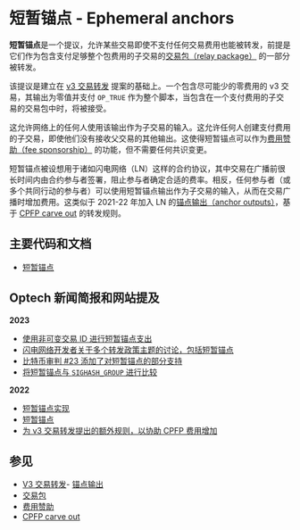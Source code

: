 # 短暂锚点 - Ephemeral anchors

**短暂锚点**是一个提议，允许某些交易即使不支付任何交易费用也能被转发，前提是它们作为包含支付足够整个包费用的子交易的[交易包（relay package）](https://bitcoinops.org/en/topics/package-relay/) 的一部分被转发。

该提议是建立在 [v3 交易转发](https://bitcoinops.org/en/topics/version-3-transaction-relay/) 提案的基础上。一个包含尽可能少的零费用的 v3 交易，其输出为零值并支付 `OP_TRUE` 作为整个脚本，当包含在一个支付费用的子交易的交易包中时，将被接受。

这允许网络上的任何人使用该输出作为子交易的输入。这允许任何人创建支付费用的子交易，即使他们没有接收父交易的其他输出。这使得短暂锚点可以作为[费用赞助（fee sponsorship）](https://bitcoinops.org/en/topics/fee-sponsorship/) 的功能，但不需要任何共识变更。

短暂锚点被设想用于诸如闪电网络（LN）这样的合约协议，其中交易在广播前很长时间内由合约参与者签署，阻止参与者确定合适的费率。相反，任何参与者（或多个共同行动的参与者）可以使用短暂锚点输出作为子交易的输入，从而在交易广播时增加费用。这类似于 2021-22 年加入 LN 的[锚点输出（anchor outputs）](https://bitcoinops.org/en/topics/anchor-outputs/)，基于 [CPFP carve out](https://bitcoinops.org/en/topics/cpfp-carve-out/) 的转发规则。

## 主要代码和文档

* [短暂锚点](https://lists.linuxfoundation.org/pipermail/bitcoin-dev/2022-October/021036.html)

## Optech 新闻简报和网站提及

**2023**

* [使用非可变交易 ID 进行短暂锚点支出](https://bitcoinops.org/en/newsletters/2023/11/15/#eliminating-malleability-from-ephemeral-anchor-spends)
* [闪电网络开发者关于多个转发政策主题的讨论，包括短暂锚点](https://bitcoinops.org/en/newsletters/2023/07/26/#reliable-transaction-confirmation)
* [比特币审判 #23 添加了对短暂锚点的部分支持](https://bitcoinops.org/en/newsletters/2023/04/26/#bitcoin-inquisition-23)
* [将短暂锚点与 `SIGHASH_GROUP` 进行比较](https://bitcoinops.org/en/newsletters/2023/01/25/#ephemeral-anchors-compared-to-sighash-group)

**2022**

* [短暂锚点实现](https://bitcoinops.org/en/newsletters/2022/12/07/#ephemeral-anchors-implementation)
* [短暂锚点](https://bitcoinops.org/en/newsletters/2022/10/26/#ephemeral-anchors)
* [为 v3 交易转发提出的额外规则，以协助 CPFP 费用增加](https://bitcoinops.org/en/newsletters/2022/10/05/#ephemeral-dust)

## 参见

* [V3 交易转发](https://bitcoinops.org/en/topics/version-3-transaction-relay/)- [锚点输出](https://bitcoinops.org/en/topics/anchor-outputs/)
* [交易包](https://bitcoinops.org/en/topics/package-relay/)
* [费用赞助](https://bitcoinops.org/en/topics/fee-sponsorship/)
* [CPFP carve out](https://bitcoinops.org/en/topics/cpfp-carve-out/)
